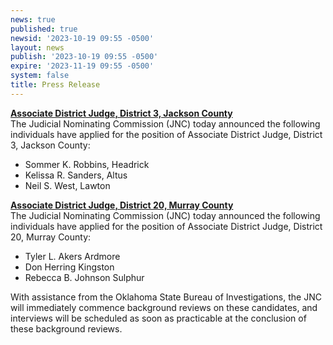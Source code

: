 ```yaml
---
news: true
published: true
newsid: '2023-10-19 09:55 -0500'
layout: news
publish: '2023-10-19 09:55 -0500'
expire: '2023-11-19 09:55 -0500'
system: false
title: Press Release
---
```

**[Associate District Judge, District 3, Jackson County](https://okjnc.com/653/press-release-13/)**  
The Judicial Nominating Commission (JNC) today announced the following individuals have applied for the position of Associate District Judge, District 3, Jackson County:

- Sommer K. Robbins, Headrick
- Kelissa R. Sanders, Altus
- Neil S. West, Lawton

**[Associate District Judge, District 20, Murray County](https://okjnc.com/650/press-release-12/)**  
The Judicial Nominating Commission (JNC) today announced the following individuals have applied for the position of Associate District Judge, District 20, Murray County:

- Tyler L. Akers Ardmore
- Don Herring Kingston
- Rebecca B. Johnson Sulphur

With assistance from the Oklahoma State Bureau of Investigations, the JNC will immediately commence background reviews on these candidates, and interviews will be scheduled as soon as practicable at the conclusion of these background reviews.